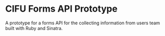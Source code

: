 # CIFU Forms API Prototype

A prototype for a forms API for the collecting information from users team built with Ruby and Sinatra.
